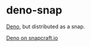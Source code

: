 # deno-snap

[Deno](https://deno.land), but distributed as a snap.

[Deno on snapcraft.io](https://snapcraft.io/deno)

